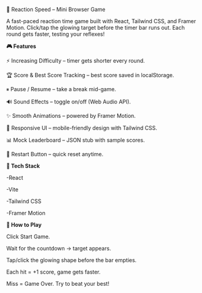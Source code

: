 🚀 Reaction Speed – Mini Browser Game

A fast-paced reaction time game built with React, Tailwind CSS, and Framer Motion.
Click/tap the glowing target before the timer bar runs out. Each round gets faster, testing your reflexes!





**🎮 Features**

⚡ Increasing Difficulty – timer gets shorter every round.

🏆 Score & Best Score Tracking – best score saved in localStorage.

⏸ Pause / Resume – take a break mid-game.

🔊 Sound Effects – toggle on/off (Web Audio API).

✨ Smooth Animations – powered by Framer Motion.

📱 Responsive UI – mobile-friendly design with Tailwind CSS.

📊 Mock Leaderboard – JSON stub with sample scores.

🔄 Restart Button – quick reset anytime.



**📂 Tech Stack**

-React

-Vite

-Tailwind CSS

-Framer Motion




**🚦 How to Play**

Click Start Game.

Wait for the countdown → target appears.

Tap/click the glowing shape before the bar empties.

Each hit = +1 score, game gets faster.

Miss = Game Over. Try to beat your best!

